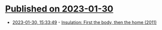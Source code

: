 # [Published on 2023-01-30](index.md)

* [2023-01-30, 15:33:49](https://news.ycombinator.com/item?id=34580983) - [Insulation: First the body, then the home (2011)](https://www.lowtechmagazine.com/2011/02/body-insulation-thermal-underwear.html)
